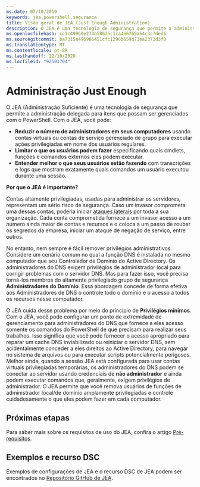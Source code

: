 ```yaml
---
ms.date: 07/10/2019
keywords: jea,powershell,segurança
title: Visão geral de JEA (Just Enough Administration)
description: O JEA é uma tecnologia de segurança que permite a administração delegada para itens que possam ser gerenciados com o PowerShell.
ms.openlocfilehash: cc1c49960e274b58635c1ca4e6769a54c3c7ded6
ms.sourcegitcommit: ba7315a496986451cfc1296b659d73ea2373d3f0
ms.translationtype: MT
ms.contentlocale: pt-BR
ms.lasthandoff: 12/10/2020
ms.locfileid: "92501704"
---
```

# <a name="just-enough-administration"></a>Administração Just Enough

O JEA (Administração Suficiente) é uma tecnologia de segurança que permite a administração delegada para itens que possam ser gerenciados com o PowerShell. Com o JEA, você pode:

- **Reduzir o número de administradores em seus computadores** usando contas virtuais ou contas de serviço gerenciado de grupo para executar ações privilegiadas em nome dos usuários regulares.
- **Limitar o que os usuários podem fazer** especificando quais cmdlets, funções e comandos externos eles podem executar.
- **Entender melhor o que seus usuários estão fazendo** com transcrições e logs que mostram exatamente quais comandos um usuário executou durante uma sessão.

**Por que o JEA é importante?**

Contas altamente privilegiadas, usadas para administrar os servidores, representam um sério risco de segurança. Caso um invasor comprometa uma dessas contas, poderia iniciar [ataques laterais](https://aka.ms/pth) por toda a sua organização. Cada conta comprometida fornece a um invasor acesso a um número ainda maior de contas e recursos e o coloca a um passo de roubar os segredos da empresa, iniciar um ataque de negação de serviço, entre outros.

No entanto, nem sempre é fácil remover privilégios administrativos. Considere um cenário comum no qual a função DNS é instalada no mesmo computador que seu Controlador de Domínio do Active Directory. Os administradores do DNS exigem privilégios de administrador local para corrigir problemas com o servidor DNS. Mas para fazer isso, você precisa torná-los membros do altamente privilegiado grupo de segurança **Administradores do Domínio**. Essa abordagem concede de forma efetiva aos Administradores de DNS o controle todo o domínio e o acesso a todos os recursos nesse computador.

O JEA cuida desse problema por meio do princípio de **Privilégios mínimos**. Com o JEA, você pode configurar um ponto de extremidade de gerenciamento para administradores do DNS que fornece a eles acesso somente os comandos do PowerShell de que precisam para realizar seus trabalhos. Isso significa que você pode fornecer o acesso apropriado para reparar um cache DNS inviabilizado ou reiniciar o servidor DNS, sem acidentalmente conceder a eles direitos ao Active Directory, para navegar no sistema de arquivos ou para executar scripts potencialmente perigosos. Melhor ainda, quando a sessão JEA está configurada para usar contas virtuais privilegiadas temporárias, os administradores do DNS podem se conectar ao servidor usando credenciais de **não administrador** e ainda podem executar comandos que, geralmente, exigem privilégios de administrador. O JEA permite que você remova usuários de funções de administrador local/de domínio amplamente privilegiadas e controle cuidadosamente o que eles podem fazer em cada computador.

## <a name="next-steps"></a>Próximas etapas

Para saber mais sobre os requisitos de uso do JEA, confira o artigo [Pré-requisitos](prerequisites.md).

## <a name="samples-and-dsc-resource"></a>Exemplos e recurso DSC

Exemplos de configurações de JEA e o recurso DSC de JEA podem ser encontrados no [Repositório GitHub de JEA](https://github.com/PowerShell/JEA).
